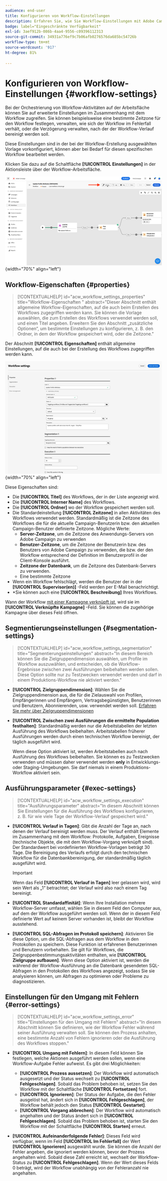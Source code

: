 ```yaml
---
audience: end-user
title: Konfigurieren von Workflow-Einstellungen
description: Erfahren Sie, wie Sie Workflow-Einstellungen mit Adobe Campaign Web festlegen
badge: label="Eingeschränkte Verfügbarkeit"
exl-id: 3aef912b-086b-4aa4-9556-c09396112313
source-git-commit: 34931a776ef9c7b06afb0276576da685bc54726b
workflow-type: tm+mt
source-wordcount: '917'
ht-degree: 81%

---
```



# Konfigurieren von Workflow-Einstellungen {#workflow-settings}

Bei der Orchestrierung von Workflow-Aktivitäten auf der Arbeitsfläche können Sie auf erweiterte Einstellungen im Zusammenhang mit dem Workflow zugreifen. Sie können beispielsweise eine bestimmte Zeitzone für den Workflow festlegen, verwalten, wie sich der Workflow im Fehlerfall verhält, oder die Verzögerung verwalten, nach der der Workflow-Verlauf bereinigt werden soll.

Diese Einstellungen sind in der bei der Workflow-Erstellung ausgewählten Vorlage vorkonfiguriert, können aber bei Bedarf für diesen spezifischen Workflow bearbeitet werden.

Klicken Sie dazu auf die Schaltfläche **[!UICONTROL Einstellungen]** in der Aktionsleiste über der Workflow-Arbeitsfläche.

![](assets/workflow-settings-button.png){width="70%" align="left"}

## Workflow-Eigenschaften  {#properties}

>[!CONTEXTUALHELP]
>id="acw_workflow_settings_properties"
>title="Workflow-Eigenschaften "
>abstract="Dieser Abschnitt enthält allgemeine Workflow-Eigenschaften, auf die auch beim Erstellen des Workflows zugegriffen werden kann. Sie können die Vorlage auswählen, die zum Erstellen des Workflows verwendet werden soll, und einen Titel angeben. Erweitern Sie den Abschnitt „zusätzliche Optionen“, um bestimmte Einstellungen zu konfigurieren, z. B. den Ordner, in dem der Workflow gespeichert wird, oder die Zeitzone."

Der Abschnitt **[!UICONTROL Eigenschaften]** enthält allgemeine Einstellungen, auf die auch bei der Erstellung des Workflows zugegriffen werden kann.

![](assets/workflow-settings.png){width="70%" align="left"}


Diese Eigenschaften sind:

* Die **[!UICONTROL Titel]** des Workflows, der in der Liste angezeigt wird.
* Die **[!UICONTROL Interner Name]** des Workflows.
* Die **[!UICONTROL Ordner]** wo der Workflow gespeichert werden soll.
* Die Standardeinstellung **[!UICONTROL Zeitzone]** in allen Aktivitäten des Workflows verwendet werden. Standardmäßig ist die Zeitzone des Workflows die für die aktuelle Campaign-Benutzerin bzw. den aktuellen Campaign-Benutzer definierte Zeitzone.
Mögliche Werte:
   * **Server-Zeitzone**, um die Zeitzone des Anwendungs-Servers von Adobe Campaign zu verwenden
   * **Benutzer-Zeitzone**, um die Zeitzone der Benutzerin bzw. des Benutzers von Adobe Campaign zu verwenden, die bzw. der den Workflow entsprechend der Definition im Benutzerprofil in der Client-Konsole ausführt.
   * **Zeitzone der Datenbank**, um die Zeitzone des Datenbank-Servers zu verwenden.
   * Eine bestimmte Zeitzone
* Wenn ein Workflow fehlschlägt, werden die Benutzer der in der **[!UICONTROL Supervisor(en)]** -Feld werden per E-Mail benachrichtigt.
* *Sie können auch eine **[!UICONTROL Beschreibung]** Ihres Workflows.

Wann der Workflow [mit einer Kampagne verknüpft ist](create-workflow.md), wird sie im **[!UICONTROL Verknüpfte Kampagne]** -Feld. Sie können die zugehörige Kampagne über dieses Feld öffnen.


## Segmentierungseinstellungen  {#segmentation-settings}

>[!CONTEXTUALHELP]
>id="acw_workflow_settings_segmentation"
>title="Segmentierungseinstellungen"
>abstract="In diesem Bereich können Sie die Zielgruppendimension auswählen, um Profile im Workflow auszuwählen, und entscheiden, ob die Workflow-Ergebnisse zwischen zwei Ausführungen beibehalten werden sollen. Diese Option sollte nur zu Testzwecken verwendet werden und darf in einem Produktions-Workflow nie aktiviert werden."

* **[!UICONTROL Zielgruppendimension]**: Wählen Sie die Zielgruppendimension aus, die für die Zielauswahl von Profilen, Empfängerinnen und Empfängern, Vertragsbegünstigten, Benutzerinnen und Benutzern, Abonnierenden, usw. verwendet werden soll. [Erfahren Sie mehr über Zielgruppendimensionen](../audience/targeting-dimensions.md)

* **[!UICONTROL Zwischen zwei Ausführungen die ermittelte Population festhalten]**: Standardmäßig werden nur die Arbeitstabellen der letzten Ausführung des Workflows beibehalten. Arbeitstabellen früherer Ausführungen werden durch einen technischen Workflow bereinigt, der täglich ausgeführt wird.

  Wenn diese Option aktiviert ist, werden Arbeitstabellen auch nach Ausführung des Workflows beibehalten. Sie können es zu Testzwecken verwenden und müssen daher verwendet werden **only** in Entwicklungs- oder Staging-Umgebungen. Sie darf niemals in einem Produktions-Workflow aktiviert sein.

## Ausführungsparameter  {#exec-settings}

>[!CONTEXTUALHELP]
>id="acw_workflow_settings_execution"
>title="Ausführungsparameter"
>abstract="In diesem Abschnitt können Sie Einstellungen für die Ausführung des Workflows konfigurieren, z. B. für wie viele Tage der Workflow-Verlauf gespeichert wird."

* **[!UICONTROL Verlauf in Tagen]**: Gibt die Anzahl der Tage an, nach denen der Verlauf bereinigt werden muss. Der Verlauf enthält Elemente im Zusammenhang mit dem Workflow: Protokolle, Aufgaben, Ereignisse (technische Objekte, die mit dem Workflow-Vorgang verknüpft sind). Der Standardwert bei vordefinierten Workflow-Vorlagen beträgt 30 Tage. Die Bereinigung des Verlaufs erfolgt durch den technischen Workflow für die Datenbankbereinigung, der standardmäßig täglich ausgeführt wird.

  >[!IMPORTANT]
  >
  >Wenn das Feld **[!UICONTROL Verlauf in Tagen]** leer gelassen wird, wird sein Wert als „1“ betrachtet; der Verlauf wird also nach einem Tag bereinigt.

* **[!UICONTROL Standardaffinität]**: Wenn Ihre Installation mehrere Workflow-Server umfasst, wählen Sie in diesem Feld den Computer aus, auf dem der Workflow ausgeführt werden soll. Wenn der in diesem Feld definierte Wert auf keinem Server vorhanden ist, bleibt der Workflow ausstehend.

* **[!UICONTROL SQL-Abfragen im Protokoll speichern]**: Aktivieren Sie diese Option, um die SQL-Abfragen aus dem Workflow in den Protokollen zu speichern. Diese Funktion ist erfahrenen Benutzerinnen und Benutzern vorbehalten. Sie gilt für Workflows, die Zielgruppenbestimmungsaktivitäten enthalten, wie **[!UICONTROL Zielgruppe aufbauen]**. Wenn diese Option aktiviert ist, werden die während der Workflow-Ausführung an die Datenbank gesendeten SQL-Abfragen in den Protokollen des Workflows angezeigt, sodass Sie sie analysieren können, um Abfragen zu optimieren oder Probleme zu diagnostizieren.

## Einstellungen für den Umgang mit Fehlern  {#error-settings}

>[!CONTEXTUALHELP]
>id="acw_workflow_settings_error"
>title="Einstellungen für den Umgang mit Fehlern"
>abstract="In diesem Abschnitt können Sie definieren, wie der Workflow Fehler während seiner Ausführung verwalten soll. Sie können den Prozess anhalten, eine bestimmte Anzahl von Fehlern ignorieren oder die Ausführung des Workflows stoppen."

* **[!UICONTROL Umgang mit Fehlern]**: In diesem Feld können Sie festlegen, welche Aktionen ausgeführt werden sollen, wenn eine Workflow-Aufgabe Fehler aufweist. Es gibt drei Möglichkeiten:

   * **[!UICONTROL Prozess aussetzen]**: Der Workflow wird automatisch ausgesetzt und der Status wechselt zu **[!UICONTROL Fehlgeschlagen]**. Sobald das Problem behoben ist, setzen Sie den Workflow mit der Schaltfläche **[!UICONTROL Fortsetzen]** fort.
   * **[!UICONTROL Ignorieren]**: Der Status der Aufgabe, die den Fehler ausgelöst hat, ändert sich in **[!UICONTROL Fehlgeschlagen]**, der Workflow behält jedoch den Status **[!UICONTROL Gestartet]**. <!-- TO ADD ONCE SCHEUDLER IS AVAILABLE This configuration is relevant for recurring tasks: if the branch includes a scheduler, it will start normally next time the workflow is executed.-->
   * **[!UICONTROL Vorgang abbrechen]**: Der Workflow wird automatisch angehalten und der Status ändert sich in **[!UICONTROL Fehlgeschlagen]**. Sobald das Problem behoben ist, starten Sie den Workflow mit der Schaltfläche **[!UICONTROL Starten]** erneut.

* **[!UICONTROL Aufeinanderfolgende Fehler]**: Dieses Feld wird verfügbar, wenn im Feld **[!UICONTROL Im Fehlerfall]** der Wert **[!UICONTROL Ignorieren]** ausgewählt wurde. Sie können die Anzahl der Fehler angeben, die ignoriert werden können, bevor der Prozess angehalten wird. Sobald diese Zahl erreicht ist, wechselt der Workflow-Status zu **[!UICONTROL Fehlgeschlagen]**. Wenn der Wert dieses Felds 0 beträgt, wird der Workflow unabhängig von der Fehleranzahl nie angehalten.
